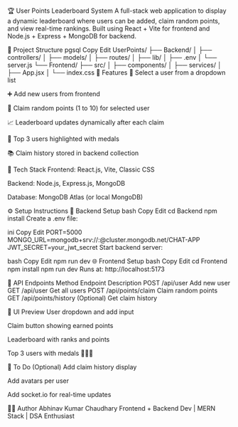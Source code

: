 🏆 User Points Leaderboard System
A full-stack web application to display a dynamic leaderboard where users can be added, claim random points, and view real-time rankings. Built using React + Vite for frontend and Node.js + Express + MongoDB for backend.

📂 Project Structure
pgsql
Copy
Edit
UserPoints/
├── Backend/
│   ├── controllers/
│   ├── models/
│   ├── routes/
│   ├── lib/
│   ├── .env
│   └── server.js
└── Frontend/
    ├── src/
    │   ├── components/
    │   ├── services/
    │   ├── App.jsx
    │   └── index.css
🚀 Features
🔘 Select a user from a dropdown list

➕ Add new users from frontend

🎲 Claim random points (1 to 10) for selected user

📈 Leaderboard updates dynamically after each claim

🏅 Top 3 users highlighted with medals

📚 Claim history stored in backend collection

🧰 Tech Stack
Frontend: React.js, Vite, Classic CSS

Backend: Node.js, Express.js, MongoDB

Database: MongoDB Atlas (or local MongoDB)

⚙️ Setup Instructions
🔧 Backend Setup
bash
Copy
Edit
cd Backend
npm install
Create a .env file:

ini
Copy
Edit
PORT=5000
MONGO_URL=mongodb+srv://<username>:<password>@cluster.mongodb.net/CHAT-APP
JWT_SECRET=your_jwt_secret
Start backend server:

bash
Copy
Edit
npm run dev
🌐 Frontend Setup
bash
Copy
Edit
cd Frontend
npm install
npm run dev
Runs at: http://localhost:5173

📡 API Endpoints
Method	Endpoint	Description
POST	/api/user	Add new user
GET	/api/user	Get all users
POST	/api/points/claim	Claim random points
GET	/api/points/history	(Optional) Get claim history

📸 UI Preview
User dropdown and add input

Claim button showing earned points

Leaderboard with ranks and points

Top 3 users with medals 🥇🥈🥉

📝 To Do (Optional)
 Add claim history display

 Add avatars per user

 Add socket.io for real-time updates

🧑‍💻 Author
Abhinav Kumar Chaudhary
Frontend + Backend Dev | MERN Stack | DSA Enthusiast

